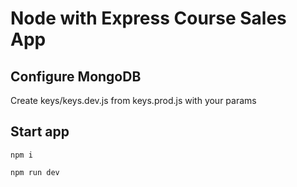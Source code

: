 # Node with Express Course Sales App

## Configure MongoDB

Create keys/keys.dev.js from keys.prod.js with your params

## Start app

`npm i`

`npm run dev`
